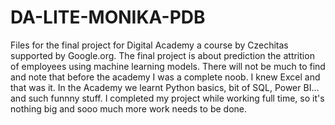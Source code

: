 # DA-LITE-MONIKA-PDB
Files for the final project for Digital Academy a course by Czechitas supported by Google.org.
The final project is about prediction the attrition of employees using machine learning models.
There will not be much to find and note that before the academy I was a complete noob. I knew Excel and that was it.
In the Academy we learnt Python basics, bit of SQL, Power BI... and such funnny stuff.
I completed my project while working full time, so it's nothing big and sooo much more work needs to be done. 
